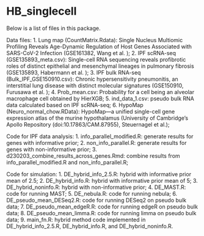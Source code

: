 # HB_singlecell

Below is a list of files in this package.

Data files: 
	1. Lung map (CountMatrix.Rdata): Single Nucleus Multiomic Profiling Reveals Age-Dynamic Regulation of Host Genes Associated with SARS-CoV-2 Infection (GSE161382, Wang et al. );
	2. IPF scRNA-seq (GSE135893_meta.csv): Single-cell RNA sequencing reveals profibrotic roles of distinct epithelial and mesenchymal lineages in pulmonary fibrosis (GSE135893, Habermann et al. );
	3. IPF bulk RNA-seq (Bulk_IPF_GSE150910.csv): Chronic hypersensitivity pneumonitis, an interstitial lung disease with distinct molecular signatures (GSE150910, Furusawa et al. );
	4. Prob_mean.csv: Probability for a cell being an alveolar macrophage cell obtained by HierXGB;
	5. ind_data_1.csv: pseudo bulk RNA data calculated based on IPF scRNA-seq;
	6. HypoMap (Neuro_normal_chow.RData): HypoMap—a unified single-cell gene expression atlas of the murine hypothalamus (University of Cambridge’s Apollo Repository (doi:10.17863/CAM.87955), Steuernagel et al.);

Code for IPF data analysis:
	1. info_parallel_modified.R: generate results for genes with informative prior;
	2. non_info_parallel.R: generate results for genes with  non-informative prior;
	3. d230203_combine_results_across_genes.Rmd: combine results from info_parallel_modified.R and non_info_parallel.R;

Code for simulation: 
	1. DE_hybrid_info_2.5.R: hybrid with informative prior mean of 2.5;
	2. DE_hybrid_info.R: hybrid with informative prior mean of 5;
	3. DE_hybrid_noninfo.R: hybrid with non-informative prior;
	4. DE_MAST.R: code for running MAST;
	5. DE_nebula.R: code for running nebula;
	6. DE_pseudo_mean_DESeq2.R: code for running DESeq2 on pseudo bulk data;
	7. DE_pseudo_mean_edgeR.R: code for running edgeR on pseudo bulk data;
	8. DE_pseudo_mean_limma.R: code for running limma on pseudo bulk data;
	9. main_fn.R: hybrid method code implemented in DE_hybrid_info_2.5.R, DE_hybrid_info.R, and DE_hybrid_noninfo.R.

